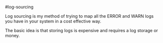 #log-sourcing

Log sourcing is my method of trying to map all the ERROR and WARN logs you have in your system in a cost effective way.

The basic idea is that storing logs is expensive and requires a log storage or money.